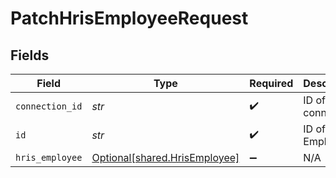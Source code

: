 # PatchHrisEmployeeRequest


## Fields

| Field                                                                | Type                                                                 | Required                                                             | Description                                                          |
| -------------------------------------------------------------------- | -------------------------------------------------------------------- | -------------------------------------------------------------------- | -------------------------------------------------------------------- |
| `connection_id`                                                      | *str*                                                                | :heavy_check_mark:                                                   | ID of the connection                                                 |
| `id`                                                                 | *str*                                                                | :heavy_check_mark:                                                   | ID of the Employee                                                   |
| `hris_employee`                                                      | [Optional[shared.HrisEmployee]](../../models/shared/hrisemployee.md) | :heavy_minus_sign:                                                   | N/A                                                                  |